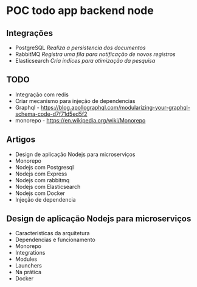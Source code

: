 # POC todo app backend node

## Integrações

 - PostgreSQL
   _Realiza a persistencia dos documentos_
 - RabbitMQ
   _Registra uma fila para notificação de novos registros_
 - Elasticsearch
   _Cria indices para otimização da pesquisa_

## TODO

 - Integração com redis
 - Criar mecanismo para injeção de dependencias
 - Graphql - https://blog.apollographql.com/modularizing-your-graphql-schema-code-d7f71d5ed5f2
 - monorepo - https://en.wikipedia.org/wiki/Monorepo

## Artigos

 - Design de aplicação Nodejs para microserviços
 - Monorepo
 - Nodejs com Postgresql
 - Nodejs com Express
 - Nodejs com rabbitmq
 - Nodejs com Elasticsearch
 - Nodejs com Docker
 - Injeção de dependencia

## Design de aplicação Nodejs para microserviços

 - Caracteristicas da arquitetura
 - Dependencias e funcionamento
 - Monorepo
 - Integrations
 - Modules
 - Launchers
 - Na prática
 - Docker

